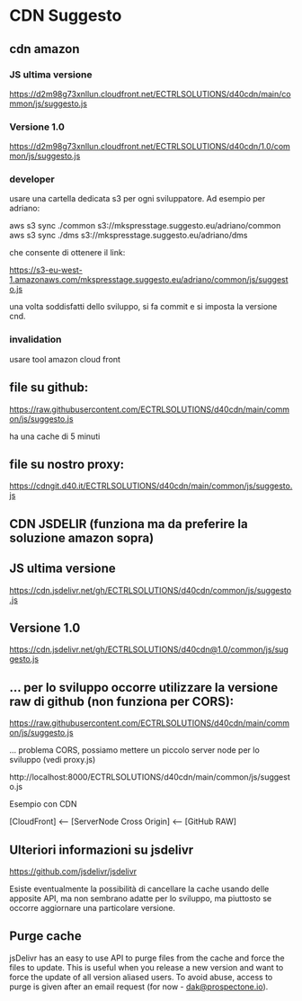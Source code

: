 # CDN  Suggesto

## cdn amazon 

### JS ultima versione

https://d2m98g73xnllun.cloudfront.net/ECTRLSOLUTIONS/d40cdn/main/common/js/suggesto.js

### Versione 1.0

https://d2m98g73xnllun.cloudfront.net/ECTRLSOLUTIONS/d40cdn/1.0/common/js/suggesto.js



### developer

usare una cartella dedicata s3 per ogni sviluppatore.
Ad esempio per adriano:

aws s3 sync ./common s3://mkspresstage.suggesto.eu/adriano/common
aws s3 sync ./dms s3://mkspresstage.suggesto.eu/adriano/dms

che consente di ottenere il link:

https://s3-eu-west-1.amazonaws.com/mkspresstage.suggesto.eu/adriano/common/js/suggesto.js

una volta soddisfatti dello sviluppo, si fa commit e si imposta la versione cnd.


### invalidation

usare tool amazon cloud front


## file su github:

https://raw.githubusercontent.com/ECTRLSOLUTIONS/d40cdn/main/common/js/suggesto.js

ha una cache di 5 minuti

## file su nostro proxy:

https://cdngit.d40.it/ECTRLSOLUTIONS/d40cdn/main/common/js/suggesto.js




## CDN JSDELIR (funziona ma da preferire la soluzione amazon sopra)


## JS ultima versione
https://cdn.jsdelivr.net/gh/ECTRLSOLUTIONS/d40cdn/common/js/suggesto.js

## Versione 1.0
https://cdn.jsdelivr.net/gh/ECTRLSOLUTIONS/d40cdn@1.0/common/js/suggesto.js

## ... per lo sviluppo occorre utilizzare la versione raw di github (non funziona per CORS):
https://raw.githubusercontent.com/ECTRLSOLUTIONS/d40cdn/main/common/js/suggesto.js

... problema CORS, possiamo mettere un piccolo server node per lo sviluppo (vedi proxy.js)

http://localhost:8000/ECTRLSOLUTIONS/d40cdn/main/common/js/suggesto.js


Esempio  con CDN

[CloudFront] <-- [ServerNode Cross Origin] <-- [GitHub RAW]



## Ulteriori informazioni su jsdelivr
https://github.com/jsdelivr/jsdelivr

Esiste eventualmente la possibilità di cancellare la cache usando delle apposite API,
ma non sembrano adatte per lo sviluppo, ma piuttosto se occorre aggiornare una particolare versione.

## Purge cache
jsDelivr has an easy to use API to purge files from the cache and force the files to update. 
This is useful when you release a new version and want to force the update of all version aliased users.
To avoid abuse, access to purge is given after an email request (for now - dak@prospectone.io).



